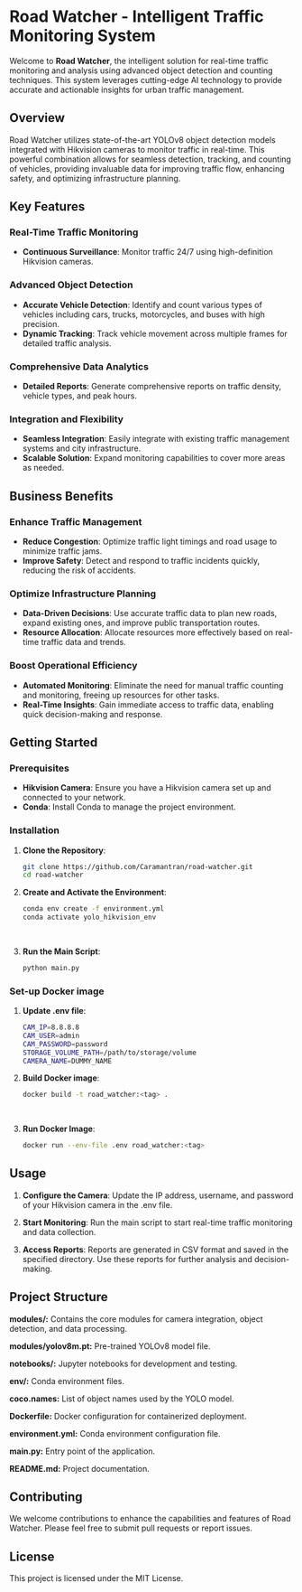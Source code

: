 # Road Watcher - Intelligent Traffic Monitoring System

Welcome to **Road Watcher**, the intelligent solution for real-time traffic monitoring and analysis using advanced object detection and counting techniques. This system leverages cutting-edge AI technology to provide accurate and actionable insights for urban traffic management.

## Overview

Road Watcher utilizes state-of-the-art YOLOv8 object detection models integrated with Hikvision cameras to monitor traffic in real-time. This powerful combination allows for seamless detection, tracking, and counting of vehicles, providing invaluable data for improving traffic flow, enhancing safety, and optimizing infrastructure planning.

## Key Features

### Real-Time Traffic Monitoring
- **Continuous Surveillance**: Monitor traffic 24/7 using high-definition Hikvision cameras.
### Advanced Object Detection
- **Accurate Vehicle Detection**: Identify and count various types of vehicles including cars, trucks, motorcycles, and buses with high precision.
- **Dynamic Tracking**: Track vehicle movement across multiple frames for detailed traffic analysis.

### Comprehensive Data Analytics
- **Detailed Reports**: Generate comprehensive reports on traffic density, vehicle types, and peak hours.

### Integration and Flexibility
- **Seamless Integration**: Easily integrate with existing traffic management systems and city infrastructure.
- **Scalable Solution**: Expand monitoring capabilities to cover more areas as needed.

## Business Benefits

### Enhance Traffic Management
- **Reduce Congestion**: Optimize traffic light timings and road usage to minimize traffic jams.
- **Improve Safety**: Detect and respond to traffic incidents quickly, reducing the risk of accidents.

### Optimize Infrastructure Planning
- **Data-Driven Decisions**: Use accurate traffic data to plan new roads, expand existing ones, and improve public transportation routes.
- **Resource Allocation**: Allocate resources more effectively based on real-time traffic data and trends.

### Boost Operational Efficiency
- **Automated Monitoring**: Eliminate the need for manual traffic counting and monitoring, freeing up resources for other tasks.
- **Real-Time Insights**: Gain immediate access to traffic data, enabling quick decision-making and response.

## Getting Started

### Prerequisites
- **Hikvision Camera**: Ensure you have a Hikvision camera set up and connected to your network.
- **Conda**: Install Conda to manage the project environment.

### Installation

1. **Clone the Repository**:
   ```bash
   git clone https://github.com/Caramantran/road-watcher.git
   cd road-watcher

2. **Create and Activate the Environment**:

   ```bash
   conda env create -f environment.yml
   conda activate yolo_hikvision_env
 
 
3. **Run the Main Script**:

   ```bash
   python main.py

### Set-up Docker image

1. **Update .env file**:
   ```bash
   CAM_IP=8.8.8.8
   CAM_USER=admin
   CAM_PASSWORD=password
   STORAGE_VOLUME_PATH=/path/to/storage/volume
   CAMERA_NAME=DUMMY_NAME

2. **Build Docker image**:

   ```bash
   docker build -t road_watcher:<tag> .
 
 
3. **Run Docker Image**:

   ```bash
   docker run --env-file .env road_watcher:<tag>

## Usage
1. **Configure the Camera**:
Update the IP address, username, and password of your Hikvision camera in the .env file.

2. **Start Monitoring**:
Run the main script to start real-time traffic monitoring and data collection.

3. **Access Reports**:
Reports are generated in CSV format and saved in the specified directory. Use these reports for further analysis and decision-making.

## Project Structure

**modules/:** Contains the core modules for camera integration, object detection, and data processing.

**modules/yolov8m.pt:** Pre-trained YOLOv8 model file.

**notebooks/:** Jupyter notebooks for development and testing.

**env/:** Conda environment files.

**coco.names:** List of object names used by the YOLO model.

**Dockerfile:** Docker configuration for containerized deployment.

**environment.yml:** Conda environment configuration file.

**main.py:** Entry point of the application.

**README.md:** Project documentation.

## Contributing
We welcome contributions to enhance the capabilities and features of Road Watcher. Please feel free to submit pull requests or report issues.

## License
This project is licensed under the MIT License.
